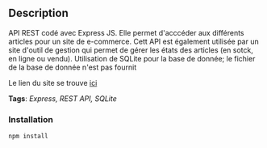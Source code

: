 ## Description

API REST codé avec Express JS. Elle permet d'acccéder aux différents articles pour un site de e-commerce. Cett API est également utilisée par un site d'outil de gestion qui permet de gérer les états des articles (en sotck, en ligne ou vendu). Utilisation de SQLite pour la base de donnée; le fichier de la base de donnée n'est pas fournit

Le lien du site se trouve [ici](https://arnocotsoyannis-portfolio.onrender.com/)  

**Tags**: *Express, REST API, SQLite*

### Installation

```
npm install
```  